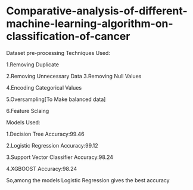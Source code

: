 # Comparative-analysis-of-different-machine-learning-algorithm-on-classification-of-cancer
Dataset pre-processing Techniques Used:

1.Removing Duplicate 

2.Removing Unnecessary Data 
3.Removing Null Values 

4.Encoding Categorical Values 

5.Oversampling[To Make balanced data] 

6.Feature Sclaing 


Models Used:

1.Decision Tree   Accuracy:99.46

2.Logistic Regression  Accuracy:99.12

3.Support Vector Classifier Accuracy:98.24

4.XGBOOST   Accuracy:98.24

So,among the models Logistic Regression gives the best accuracy
